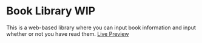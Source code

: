 # Book Library WIP
This is a web-based library where you can input book information and input whether or not
you have read them.
 [Live Preview](https://centari2013.github.io/book-library/)